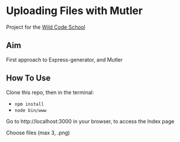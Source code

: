 # Uploading Files with Mutler 

Project for the [Wild Code School](http://wildcodeschool.fr)

## Aim

First approach to Express-generator, and Mutler

## How To Use

Clone this repo, then in the terminal:
- `npm install`
- `node bin/www` 

Go to http://localhost:3000 in your browser, to access the Index page

Choose files (max 3, .png)
